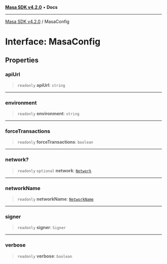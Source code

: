 [**Masa SDK v4.2.0**](../README.md) • **Docs**

***

[Masa SDK v4.2.0](../globals.md) / MasaConfig

# Interface: MasaConfig

## Properties

### apiUrl

> `readonly` **apiUrl**: `string`

***

### environment

> `readonly` **environment**: `string`

***

### forceTransactions

> `readonly` **forceTransactions**: `boolean`

***

### network?

> `readonly` `optional` **network**: [`Network`](Network.md)

***

### networkName

> `readonly` **networkName**: [`NetworkName`](../type-aliases/NetworkName.md)

***

### signer

> `readonly` **signer**: `Signer`

***

### verbose

> `readonly` **verbose**: `boolean`
